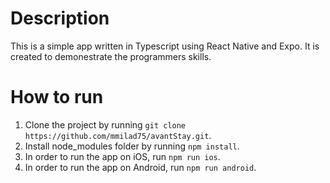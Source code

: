 # Description
This is a simple app written in Typescript using React Native and Expo. It is created to demonestrate the programmers skills.

# How to run
1. Clone the project by running `git clone https://github.com/mmilad75/avantStay.git`.
2. Install node_modules folder by running `npm install`.
3. In order to run the app on iOS, run `npm run ios`.
4. In order to run the app on Android, run `npm run android`.
